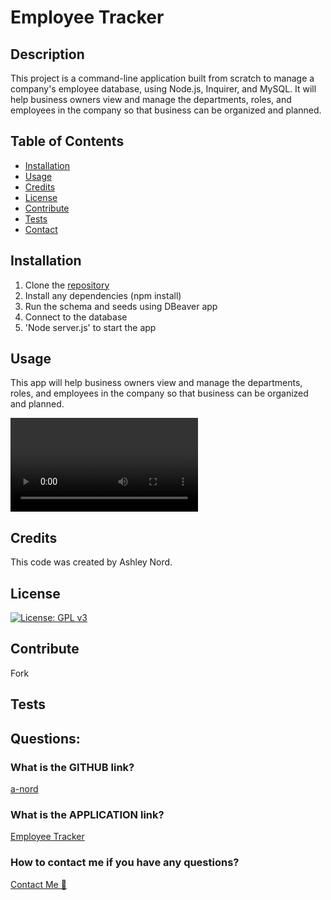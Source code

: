 # Employee Tracker

  ## Description
  This project is a command-line application built from scratch to manage a company's employee database, using Node.js, Inquirer, and MySQL.  It will help business owners view and manage the departments, roles, and employees in the company so that business can be organized and planned.
    
  ## Table of Contents 
  
  - [Installation](#installation)
  - [Usage](#usage)
  - [Credits](#credits)
  - [License](#license)
  - [Contribute](#contribute)
  - [Tests](#tests)
  - [Contact](#questions)

  ## Installation  
   1. Clone the [repository](https://github.com/a-nord/Employee_Tracker)
   2. Install any dependencies (npm install)
   3. Run the schema and seeds using DBeaver app
   4. Connect to the database
   5. 'Node server.js' to start the app 
  
  ## Usage  
  This app will help business owners view and manage the departments, roles, and employees in the company so that business can be organized and planned.

  <video src="images/preview.mp4" controls title="Walk through video"></video>
  
  ## Credits

  This code was created by Ashley Nord.
    
  ## License
  [![License: GPL v3](https://img.shields.io/badge/License-MIT-pink)](https://choosealicense.com/licenses/mit/)

  ## Contribute
  
  Fork
  
  ## Tests
  
  

  ## Questions:
  ### What is the GITHUB link?
  [a-nord](https://github.com/a-nord/Employee_Tracker)
  ### What is the APPLICATION link?
  [Employee Tracker](https://github.com/a-nord/Employee_Tracker)
  ### How to contact me if you have any questions?
  [Contact Me 📧](mailto:anord99@yahoo.com)